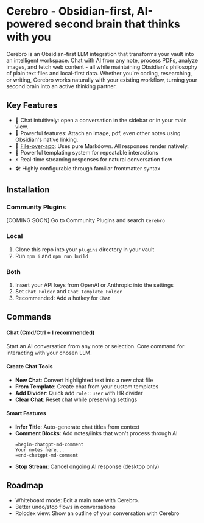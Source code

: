 # Cerebro - Obsidian-first, AI-powered second brain that thinks with you

Cerebro is an Obsidian-first LLM integration that transforms your vault into an intelligent workspace. Chat with AI from any note, process PDFs, analyze images, and fetch web content - all while maintaining Obsidian's philosophy of plain text files and local-first data. Whether you're coding, researching, or writing, Cerebro works naturally with your existing workflow, turning your second brain into an active thinking partner.

## Key Features
- 💭 Chat intuitively: open a conversation in the sidebar or in your main view.
- 🎯 Powerful features: Attach an image, pdf, even other notes using Obsidian's native linking.
- 📝 [File-over-app](https://stephango.com/file-over-app): Uses pure Markdown. All responses render natively.
- 🔧 Powerful templating system for repeatable interactions
- ⚡️ Real-time streaming responses for natural conversation flow
- 🛠️ Highly configurable through familiar frontmatter syntax

## Installation

### Community Plugins
[COMING SOON] Go to Community Plugins and search `Cerebro`

### Local
1. Clone this repo into your `plugins` directory in your vault
2. Run `npm i` and `npm run build`

### Both
1. Insert your API keys from OpenAI or Anthropic into the settings
2. Set `Chat Folder` and `Chat Template Folder`
3. Recommended: Add a hotkey for `Chat`

## Commands

#### Chat (Cmd/Ctrl + I recommended)
Start an AI conversation from any note or selection. Core command for interacting with your chosen LLM.

#### Create Chat Tools
- **New Chat**: Convert highlighted text into a new chat file
- **From Template**: Create chat from your custom templates
- **Add Divider**: Quick add `role::user` with HR divider
- **Clear Chat**: Reset chat while preserving settings

#### Smart Features
- **Infer Title**: Auto-generate chat titles from context
- **Comment Blocks**: Add notes/links that won't process through AI
  ```
  =begin-chatgpt-md-comment
  Your notes here...
  =end-chatgpt-md-comment
  ```
- **Stop Stream**: Cancel ongoing AI response (desktop only)

## Roadmap
- Whiteboard mode: Edit a main note with Cerebro.
- Better undo/stop flows in conversations
- Rolodex view: Show an outline of your conversation with Cerebro
